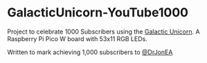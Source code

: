 # GalacticUnicorn-YouTube1000
Project to celebrate 1000 Subscribers using the [Galactic Unicorn](https://shop.pimoroni.com/products/space-unicorns?variant=40842033561683). A Raspberry Pi Pico W board with 53x11 RGB LEDs.

Written to mark achieving 1,000 subscribers to [@DrJonEA](https://youtube.com/@drjonea)


